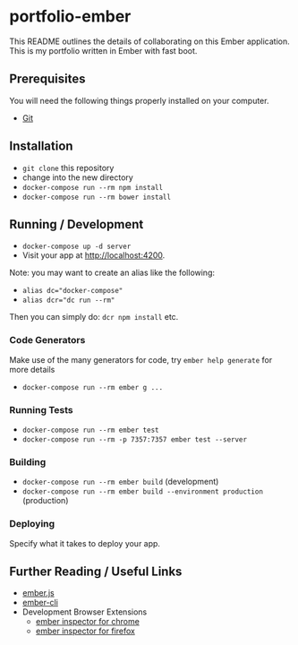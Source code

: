 # portfolio-ember

This README outlines the details of collaborating on this Ember application.
This is my portfolio written in Ember with fast boot.

## Prerequisites

You will need the following things properly installed on your computer.

* [Git](http://git-scm.com/)

## Installation

* `git clone` this repository
* change into the new directory
* `docker-compose run --rm npm install`
* `docker-compose run --rm bower install`

## Running / Development

* `docker-compose up -d server`
* Visit your app at [http://localhost:4200](http://localhost:4200).

Note: you may want to create an alias like the following:

* `alias dc="docker-compose"`
* `alias dcr="dc run --rm"`

Then you can simply do: `dcr npm install` etc.

### Code Generators

Make use of the many generators for code, try `ember help generate` for more details

* `docker-compose run --rm ember g ...`

### Running Tests

* `docker-compose run --rm ember test`
* `docker-compose run --rm -p 7357:7357 ember test --server`

### Building

* `docker-compose run --rm ember build` (development)
* `docker-compose run --rm ember build --environment production` (production)

### Deploying

Specify what it takes to deploy your app.

## Further Reading / Useful Links

* [ember.js](http://emberjs.com/)
* [ember-cli](http://www.ember-cli.com/)
* Development Browser Extensions
  * [ember inspector for chrome](https://chrome.google.com/webstore/detail/ember-inspector/bmdblncegkenkacieihfhpjfppoconhi)
  * [ember inspector for firefox](https://addons.mozilla.org/en-US/firefox/addon/ember-inspector/)
